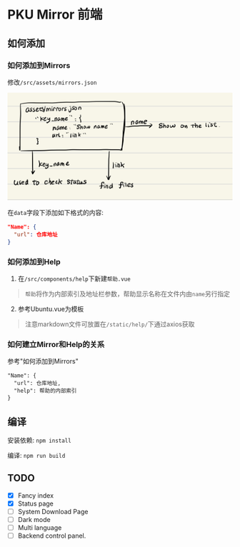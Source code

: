 # PKU Mirror 前端

## 如何添加

### 如何添加到Mirrors

修改`/src/assets/mirrors.json`

![](HowToUseMirrors.json.jpeg)

在`data`字段下添加如下格式的内容:

``` json
"Name": {
  "url": 仓库地址
}
```

### 如何添加到Help

1. 在`/src/components/help`下新建`帮助.vue`

> `帮助`将作为内部索引及地址栏参数，帮助显示名称在文件内由`name`另行指定

2. 参考Ubuntu.vue为模板

> 注意markdown文件可放置在`/static/help/`下通过axios获取

### 如何建立Mirror和Help的关系

参考"如何添加到Mirrors"

```
"Name": {
  "url": 仓库地址,
  "help": 帮助的内部索引
}
```

## 编译

安装依赖: `npm install`

编译: `npm run build`

## TODO

- [x] Fancy index
- [x] Status page
- [ ] System Download Page
- [ ] Dark mode
- [ ] Multi language
- [ ] Backend control panel.
